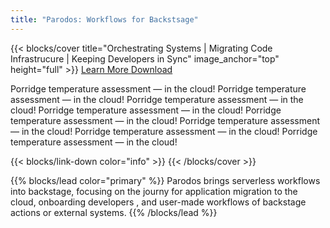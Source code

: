```yaml
---
title: "Parodos: Workflows for Backstsage"
---
```

{{< blocks/cover title="Orchestrating Systems | Migrating Code Infrastrucure | Keeping Developers in Sync" image_anchor="top" height="full" >}}
<a class="btn btn-lg btn-primary me-3 mb-4" href="/docs/">
  Learn More <i class="fas fa-arrow-alt-circle-right ms-2"></i>
</a>
<a class="btn btn-lg btn-secondary me-3 mb-4" href="https://github.com/google/docsy-example">
  Download <i class="fab fa-github ms-2 "></i>
</a>
<p class="lead mt-5">
Porridge temperature assessment &mdash; in the cloud!
Porridge temperature assessment &mdash; in the cloud!
Porridge temperature assessment &mdash; in the cloud!
Porridge temperature assessment &mdash; in the cloud!
Porridge temperature assessment &mdash; in the cloud!
Porridge temperature assessment &mdash; in the cloud!
Porridge temperature assessment &mdash; in the cloud!
Porridge temperature assessment &mdash; in the cloud!

</p>
{{< blocks/link-down color="info" >}}
{{< /blocks/cover >}}

{{% blocks/lead color="primary" %}}
Parodos brings serverless workflows into backstage, focusing on the journy for application migration to the cloud, onboarding developers , and user-made workflows of backstage actions or external systems.
{{% /blocks/lead %}}

